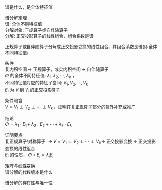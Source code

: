 谱是什么，是全体特征值  
  
谱分解定理  
谱: 全体不同特征值  
分解对象: 正规算子或自伴随算子  
分解: 正交投影算子的线性组合，组合系数是谱  
  
正规算子或自伴随算子分解成正交投影变换的线性组合，其组合系数是谱(即全体不同特征值)  
  
条件  
复内积空间 $\to$ 正规算子，或实内积空间 $\to$ 自伴随算子  
 $\Phi$ 的全体不同特征值:  $\lambda_1,\lambda_2,\cdots,\lambda_k$ ，  
不同特征值对应的特征子空间: $V_1,V_2,\cdots,V_k$   
 $E_i$ 为 $V$ 到 $V_i$ 的正交投影算子  
  
条件暗含  
 $V=V_1\perp V_2\perp\cdots\perp V_k$ ，证明在复正规算子部分的额外补充或推广  
  
结论  
 $\Phi=\lambda_1\cdot E_1+\lambda_2\cdot E_2+\cdots+\lambda_k\cdot E_k$   
  
证明要点  
复正规算子/对称算子 $\to V=V_1\perp V_2\perp\cdots\perp V_k\to$ 正交投影变换 $\to$ 正交投影变换的线性组合  
 $E_i$ 的性质， $\Phi\circ E_i=\lambda_iE_i$   
  
矩阵与线性变换  
谱分解的代数版本是什么  
  
谱分解的存在性与唯一性  
